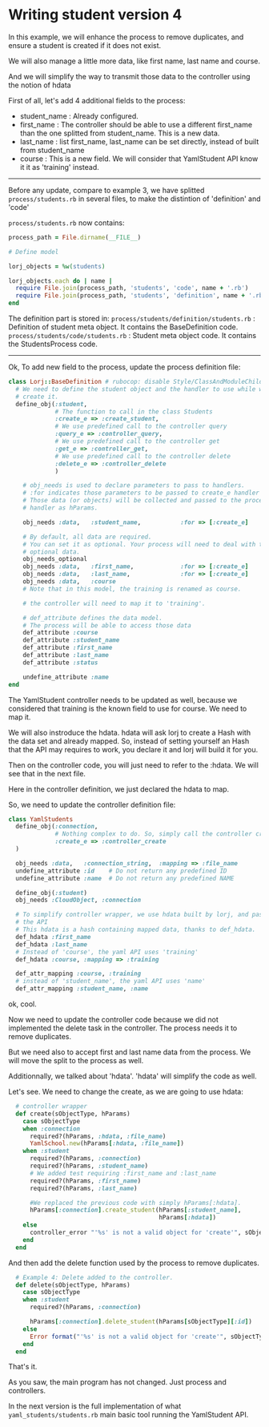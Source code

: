 # Writing student version 4

In this example, we will enhance the process to remove duplicates, and ensure
a student is created if it does not exist.

We will also manage a little more data, like first name, last name and course.

And we will simplify the way to transmit those data to the controller using the
notion of hdata

First of all, let's add 4 additional fields to the process:
- student_name : Already configured.
- first_name   : The controller should be able to use a different first_name than
                 the one splitted from student_name. This is a new data.
- last_name    : list first_name, last_name can be set directly, instead of built
                 from student_name
- course       : This is a new field. We will consider that YamlStudent API know it
                 it as 'training' instead.

---
Before any update, compare to example 3, we have splitted `process/students.rb`
in several files, to make the distintion of 'definition' and 'code'

`process/students.rb` now contains:
```ruby
process_path = File.dirname(__FILE__)

# Define model

lorj_objects = %w(students)

lorj_objects.each do | name |
  require File.join(process_path, 'students', 'code', name + '.rb')
  require File.join(process_path, 'students', 'definition', name + '.rb')
end
```

The definition part is stored in:
`process/students/definition/students.rb` : Definition of student meta object.
                                            It contains the BaseDefinition code.
`process/students/code/students.rb`       : Student meta object code.
                                            It contains the StudentsProcess code.

---
Ok, To add new field to the process, update the process definition file:

```ruby
class Lorj::BaseDefinition # rubocop: disable Style/ClassAndModuleChildren
  # We need to define the student object and the handler to use while we need to
  # create it.
  define_obj(:student,
             # The function to call in the class Students
             :create_e => :create_student,
             # We use predefined call to the controller query
             :query_e => :controller_query,
             # We use predefined call to the controller get
             :get_e => :controller_get,
             # We use predefined call to the controller delete
             :delete_e => :controller_delete
             )

    # obj_needs is used to declare parameters to pass to handlers.
    # :for indicates those parameters to be passed to create_e handler only.
    # Those data (or objects) will be collected and passed to the process
    # handler as hParams.

    obj_needs :data,   :student_name,           :for => [:create_e]

    # By default, all data are required.
    # You can set it as optional. Your process will need to deal with this
    # optional data.
    obj_needs_optional
    obj_needs :data,   :first_name,             :for => [:create_e]
    obj_needs :data,   :last_name,              :for => [:create_e]
    obj_needs :data,   :course
    # Note that in this model, the training is renamed as course.

    # the controller will need to map it to 'training'.

    # def_attribute defines the data model.
    # The process will be able to access those data
    def_attribute :course
    def_attribute :student_name
    def_attribute :first_name
    def_attribute :last_name
    def_attribute :status

    undefine_attribute :name
end

```

The YamlStudent controller needs to be updated as well, because we considered
that training is the known field to use for course. We need to map it.

We will also instroduce the hdata.
hdata will ask lorj to create a Hash with the data set and already mapped.
So, instead of setting yourself an Hash that the API may requires to work,
you declare it and lorj will build it for you.

Then on the controller code, you will just need to refer to the :hdata.
We will see that in the next file.

Here in the controller definition, we just declared the hdata to map.

So, we need to update the controller definition file:

```ruby
class YamlStudents
  define_obj(:connection,
             # Nothing complex to do. So, simply call the controller create.
             :create_e => :controller_create
  )

  obj_needs :data,   :connection_string,  :mapping => :file_name
  undefine_attribute :id    # Do not return any predefined ID
  undefine_attribute :name  # Do not return any predefined NAME

  define_obj(:student)
  obj_needs :CloudObject, :connection

  # To simplify controller wrapper, we use hdata built by lorj, and passed to
  # the API
  # This hdata is a hash containing mapped data, thanks to def_hdata.
  def_hdata :first_name
  def_hdata :last_name
  # Instead of 'course', the yaml API uses 'training'
  def_hdata :course, :mapping => :training

  def_attr_mapping :course, :training
  # instead of 'student_name', the yaml API uses 'name'
  def_attr_mapping :student_name, :name
```

ok, cool.

Now we need to update the controller code because we did not implemented the
delete task in the controller. The process needs it to remove duplicates.

But we need also to accept first and last name data from the process.
We will move the split to the process as well.

Additionnally, we talked about 'hdata'. 'hdata' will simplify the code as well.

Let's see.
We need to change the create, as we are going to use hdata:

```ruby
  # controller wrapper
  def create(sObjectType, hParams)
    case sObjectType
    when :connection
      required?(hParams, :hdata, :file_name)
      YamlSchool.new(hParams[:hdata, :file_name])
    when :student
      required?(hParams, :connection)
      required?(hParams, :student_name)
      # We added test requiring :first_name and :last_name
      required?(hParams, :first_name)
      required?(hParams, :last_name)

      #We replaced the previous code with simply hParams[:hdata].
      hParams[:connection].create_student(hParams[:student_name],
                                          hParams[:hdata])
    else
      controller_error "'%s' is not a valid object for 'create'", sObjectType
    end
  end
```

And then add the delete function used by the process to remove duplicates.

```ruby
  # Example 4: Delete added to the controller.
  def delete(sObjectType, hParams)
    case sObjectType
    when :student
      required?(hParams, :connection)

      hParams[:connection].delete_student(hParams[sObjectType][:id])
    else
      Error format("'%s' is not a valid object for 'create'", sObjectType)
    end
  end
```
That's it.

As you saw, the main program has not changed. Just process and controllers.

In the next version is the full implementation of what `yaml_students/students.rb`
main basic tool running the YamlStudent API.
